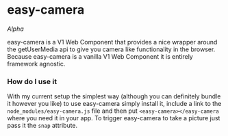 # easy-camera

*Alpha*

easy-camera is a V1 Web Component that provides a nice wrapper around the getUserMedia api to give you
camera like functionality in the browser. Because easy-camera is a vanilla V1 Web Component it is entirely framework
agnostic.

### How do I use it
With my current setup the simplest way (although you can definitely bundle it however you like) to use easy-camera simply install it,
include a link to the `node_modules/easy-camera.js` file and then put `<easy-camera></easy-camera` where you need it in your app.
To trigger easy-camera to take a picture just pass it the `snap` attribute.